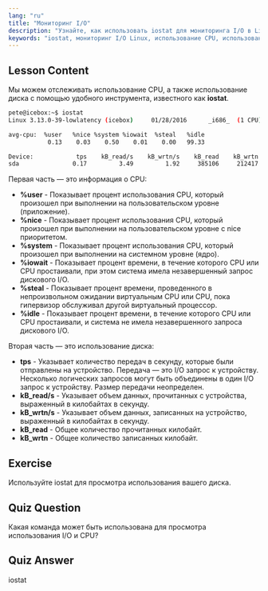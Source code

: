 ```yaml
---
lang: "ru"
title: "Мониторинг I/O"
description: "Узнайте, как использовать iostat для мониторинга I/O в Linux. Разберитесь с метриками использования CPU и диска с помощью этой важной команды. Улучшите производительность системы!"
keywords: "iostat, мониторинг I/O Linux, использование CPU, использование диска, команды Linux, для начинающих, учебник, руководство"
---
```


## Lesson Content

Мы можем отслеживать использование CPU, а также использование диска с помощью удобного инструмента, известного как **iostat**.

```bash
pete@icebox:~$ iostat
Linux 3.13.0-39-lowlatency (icebox)     01/28/2016      _i686_  (1 CPU)

avg-cpu:  %user   %nice %system %iowait  %steal   %idle
           0.13    0.03    0.50    0.01    0.00   99.33

Device:            tps    kB_read/s    kB_wrtn/s    kB_read    kB_wrtn
sda               0.17         3.49         1.92     385106     212417
```

Первая часть — это информация о CPU:

- **%user** - Показывает процент использования CPU, который произошел при выполнении на пользовательском уровне (приложение).
- **%nice** - Показывает процент использования CPU, который произошел при выполнении на пользовательском уровне с nice приоритетом.
- **%system** - Показывает процент использования CPU, который произошел при выполнении на системном уровне (ядро).
- **%iowait** - Показывает процент времени, в течение которого CPU или CPU простаивали, при этом система имела незавершенный запрос дискового I/O.
- **%steal** - Показывает процент времени, проведенного в непроизвольном ожидании виртуальным CPU или CPU, пока гипервизор обслуживал другой виртуальный процессор.
- **%idle** - Показывает процент времени, в течение которого CPU или CPU простаивали, и система не имела незавершенного запроса дискового I/O.

Вторая часть — это использование диска:

- **tps** - Указывает количество передач в секунду, которые были отправлены на устройство. Передача — это I/O запрос к устройству. Несколько логических запросов могут быть объединены в один I/O запрос к устройству. Размер передачи неопределен.
- **kB_read/s** - Указывает объем данных, прочитанных с устройства, выраженный в килобайтах в секунду.
- **kB_wrtn/s** - Указывает объем данных, записанных на устройство, выраженный в килобайтах в секунду.
- **kB_read** - Общее количество прочитанных килобайт.
- **kB_wrtn** - Общее количество записанных килобайт.

## Exercise

Используйте iostat для просмотра использования вашего диска.

## Quiz Question

Какая команда может быть использована для просмотра использования I/O и CPU?

## Quiz Answer

iostat
